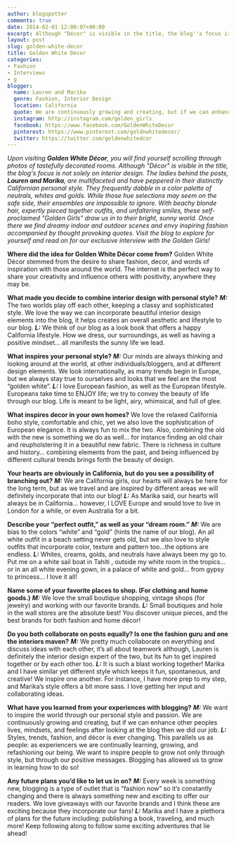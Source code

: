 ```yaml
---
author: blogspotter
comments: true
date: 2014-02-01 12:00:07+00:00
excerpt: Although "Décor" is visible in the title, the blog''s focus is not solely on interior design. The ladies behind the posts, <strong>Lauren and Marika</strong>, are multifaceted and have peppered in their distinctly Californian personal style.
layout: post
slug: golden-white-decor
title: Golden White Décor
categories:
- Fashion
- Interviews
- g
blogger:
  name: Lauren and Marika
  genre: Fashion, Interior Design
  location: California
  quote: We are continuously growing and creating, but if we can enhance other peoples lives, mindsets, and feelings after looking at the blog then we did our job.
  instagram: http://instagram.com/golden_girls
  facebook: https://www.facebook.com/GoldenWhiteDecor
  pinterest: https://www.pinterest.com/goldnwhitedecor/
  twitter: https://twitter.com/goldenwhitedcor
---
```


_Upon visiting **Golden White Décor**, you will find yourself scrolling through photos of tastefully decorated rooms. Although "Décor" is visible in the title, the blog's focus is not solely on interior design. The ladies behind the posts, **Lauren and Marika**, are multifaceted and have peppered in their distinctly Californian personal style. They frequently dabble in a color palette of neutrals, whites and golds. While those hue selections may seem on the safe side, their ensembles are impossible to ignore. With beachy blonde hair, expertly pieced together outfits, and unfaltering smiles, these self-proclaimed "Golden Girls" draw us in to their bright, sunny world. Once there we find dreamy indoor and outdoor scenes and envy inspiring fashion accompanied by thought provoking quotes. Visit the blog to explore for yourself and read on for our exclusive interview with the Golden Girls!_

**Where did the idea for Golden White Décor come from?** Golden White Décor stemmed from the desire to share fashion, decor, and words of inspiration with those around the world. The internet is the perfect way to share your creativity and influence others with positivity, anywhere they may be.

**What made you decide to combine interior design with personal style?** _**M:**_ The two worlds play off each other, keeping a classy and sophisticated style. We love the way we can incorporate beautiful interior design elements into the blog, it helps creates an overall aesthetic and lifestyle to our blog. _**L:**_ We think of our blog as a look book that offers a happy California lifestyle. How we dress, our surroundings, as well as having a positive mindset… all manifests the sunny life we lead.

**What inspires your personal style?** _**M:**_  Our minds are always thinking and looking around at the world, at other individuals/bloggers, and at different design elements. We look internationally, as many trends begin in Europe, but we always stay true to ourselves and looks that we feel are the most “golden white”. _**L:**_  I love European fashion, as well as the European lifestyle. Europeans take time to ENJOY life; we try to convey the beauty of life through our blog. Life is meant to be light, airy, whimsical, and full of glee.

**What inspires decor in your own homes?** We love the relaxed California boho style, comfortable and chic, yet we also love the sophistication of European elegance. It is always fun to mix the two. Also, combining the old with the new is something we do as well… for instance finding an old chair and reupholstering it in a beautiful new fabric. There is richness in culture and history… combining elements from the past, and being influenced by different cultural trends brings forth the beauty of design.

**Your hearts are obviously in California, but do you see a possibility of branching out?** _**M:**_  We are California girls, our hearts will always be here for the long term, but as we travel and are inspired by different areas we will definitely incorporate that into our blog! _**L:**_ As Marika said, our hearts will always be in California… however, I LOVE Europe and would love to live in London for a while, or even Australia for a bit.

**Describe your “perfect outfit,” as well as your “dream room.”** _**M:**_  We are bias to the colors “white” and “gold” (hints the name of our blog). An all white outfit in a beach setting never gets old, but we also love to style outfits that incorporate color, texture and pattern too…the options are endless. _**L:**_  Whites, creams, golds, and neutrals have always been my go to. Put me on a white sail boat in Tahiti , outside my white room in the tropics… or in an all white evening gown, in a palace of white and gold… from gypsy to princess… I love it all!

**Name some of your favorite places to shop. (For clothing and home goods.)** _**M:**_  We love the small boutique shopping, vintage shops (for jewelry) and working with our favorite brands. _**L:**_  Small boutiques and hole in the wall stores are the absolute best! You discover unique pieces, and the best brands for both fashion and home décor!

**Do you both collaborate on posts equally? Is one the fashion guru and one the interiors maven?** _**M:**_  We pretty much collaborate on everything and discuss ideas with each other, it’s all about teamwork although, Lauren is definitely the interior design expert of the two, but its fun to get inspired together or by each other too. _**L:**_ It is such a blast working together! Marika and I have similar yet different style which keeps it fun, spontaneous, and creative! We inspire one another. For instance, I have more prep to my step, and Marika’s style offers a bit more sass. I love getting her input and collaborating ideas.

**What have you learned from your experiences with blogging?** _**M:**_  We want to inspire the world through our personal style and passion. We are continuously growing and creating, but if we can enhance other peoples lives, mindsets, and feelings after looking at the blog then we did our job. _**L:**_  Styles, trends, fashion, and décor is ever changing. This parallels us as people: as experiencers we are continually learning, growing, and refashioning our being. We want to inspire people to grow not only through style, but through our positive messages. Blogging has allowed us to grow in learning how to do so!

**Any future plans you’d like to let us in on?** _**M:**_  Every week is something new, blogging is a type of outlet that is “fashion now” so it’s constantly changing and there is always something new and exciting to offer our readers. We love giveaways with our favorite brands and I think these are exciting because they incorporate our fans! _**L:**_ Marika and I have a plethora of plans for the future including: publishing a book, traveling, and much more! Keep following along to follow some exciting adventures that lie ahead!
